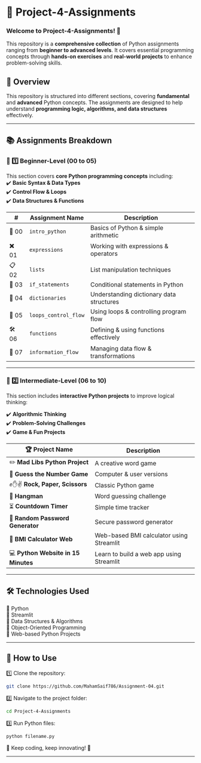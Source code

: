 # 🚀 Project-4-Assignments
### Welcome to Project-4-Assignments! 🎉  

This repository is a **comprehensive collection** of Python assignments ranging from **beginner to advanced levels**. It covers essential programming concepts through **hands-on exercises** and **real-world projects** to enhance problem-solving skills.  

## 📌 Overview  
This repository is structured into different sections, covering **fundamental** and **advanced** Python concepts. The assignments are designed to help understand **programming logic, algorithms, and data structures** effectively.  

---

## 📚 Assignments Breakdown  

### 🔹 1️⃣ Beginner-Level (00 to 05)  
This section covers **core Python programming concepts** including:  
✔️ **Basic Syntax & Data Types**  
✔️ **Control Flow & Loops**  
✔️ **Data Structures & Functions**  

| #  | Assignment Name        | Description |
|----|------------------------|-------------|
| 🐍 00 | `intro_python` | Basics of Python & simple arithmetic |
| ✖️ 01 | `expressions` | Working with expressions & operators |
| 📋 02 | `lists` | List manipulation techniques |
| 🔀 03 | `if_statements` | Conditional statements in Python |
| 📖 04 | `dictionaries` | Understanding dictionary data structures |
| 🔁 05 | `loops_control_flow` | Using loops & controlling program flow |
| 🛠️ 06 | `functions` | Defining & using functions effectively |
| 🔄 07 | `information_flow` | Managing data flow & transformations |

---

### 🔹 2️⃣ Intermediate-Level (06 to 10)  
This section includes **interactive Python projects** to improve logical thinking:  

✔️ **Algorithmic Thinking**  
✔️ **Problem-Solving Challenges**  
✔️ **Game & Fun Projects**  

| 🏆 Project Name  | Description |
|-----------------|-------------|
| ✏️ **Mad Libs Python Project** | A creative word game |
| 🎯 **Guess the Number Game** | Computer & user versions |
| ✊✋✌️ **Rock, Paper, Scissors** | Classic Python game |
| 🎩 **Hangman** | Word guessing challenge |
| ⏳ **Countdown Timer** | Simple time tracker |
| 🔑 **Random Password Generator** | Secure password generator |
| 🎰 **BMI Calculator Web** | Web-based BMI calculator using Streamlit |
| 💻 **Python Website in 15 Minutes** | Learn to build a web app using Streamlit |

---

## 🛠️ Technologies Used  
🔹 Python  
🔹 Streamlit  
🔹 Data Structures & Algorithms  
🔹 Object-Oriented Programming  
🔹 Web-based Python Projects  

---

## 🎯 How to Use  
1️⃣ Clone the repository:  
   ```bash
   git clone https://github.com/MahamSaif786/Assignment-04.git

   ```
2️⃣ Navigate to the project folder:  
   ```bash
   cd Project-4-Assignments
   ```
3️⃣ Run Python files:  
   ```bash
   python filename.py
   ```
 

🎯 Keep coding, keep innovating! 🚀  

---

